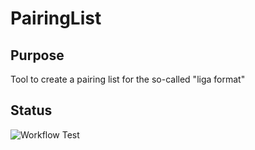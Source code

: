 # PairingList

## Purpose
Tool to create a pairing list for the so-called "liga format"

## Status
![Workflow Test](https://github.com/gundramleifert/PairingList/actions/workflows/test.yml/badge.svg)
